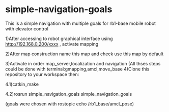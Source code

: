 # simple-navigation-goals
This is a simple navigation with multiple goals for rb1-base mobile robot with elevator control

1)After accessing to robot graphical interface using http://192.168.0.200/xxxx , activate mapping

2)After map construction name this map and check use this map by default

3)Activate in order map_server,localization and navigation (All thses steps could be done with terminal:gmapping,amcl,move_base 4)Clone this repository to your workspace then:

4.1)catkin_make

4.2)rosrun simple_navigation_goals simple_navigation_goals

(goals were chosen with rostopic echo /rb1_base/amcl_pose)
